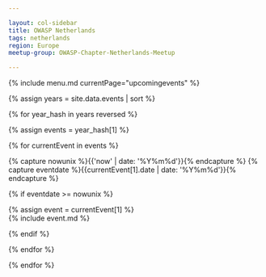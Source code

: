 ```yaml
---

layout: col-sidebar
title: OWASP Netherlands
tags: netherlands
region: Europe
meetup-group: OWASP-Chapter-Netherlands-Meetup

---
```


{% include menu.md currentPage="upcomingevents" %} 

{% assign years = site.data.events | sort %}

{% for year_hash in years reversed %}

{% assign events = year_hash[1] %}

{% for currentEvent in events %}

{% capture nowunix %}{{'now' | date: '%Y%m%d'}}{% endcapture %}
{% capture eventdate %}{{currentEvent[1].date | date: '%Y%m%d'}}{% endcapture %}

{% if eventdate >= nowunix %} 

{% assign event = currentEvent[1] %}  
{% include event.md %}

{% endif %}

{% endfor %}

{% endfor %}
